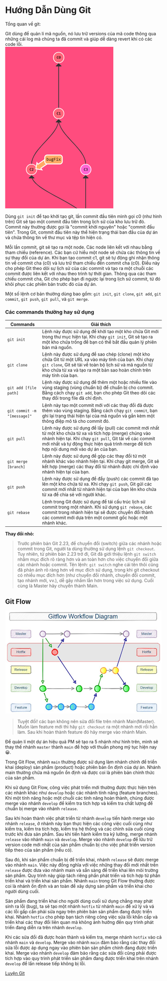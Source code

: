 # Hướng Dẫn Dùng Git

Tổng quan về git:  

Git dùng để quản lí mã nguồn, nó lưu trữ versions của mã code thông qua những cái log mà chúng ta đã commit và giúp dễ dàng revert khi có các code lỗi.  
![alt text](./img/git.png)  

Dùng `git init` để tạo khởi tạo git, lần commit đầu tiên mình gọi c0 (như hình trên) Git sẽ tạo một commit đầu tiên trong lịch sử của kho lưu trữ đó. Commit này thường được gọi là "commit khởi nguyên" hoặc "commit đầu tiên". Trong Git, commit đầu tiên này thể hiện trạng thái ban đầu của dự án và chứa thông tin về thư mục và tệp tin hiện có. 

Mỗi lần commit, git sẽ tạo ra một node. Các node liên kết với nhau bằng tham chiếu (reference). Các bạn cứ hiểu một node sẽ chứa các thông tin về sự thay đổi của dự án. Khi bạn tạo commit c1, git sẽ tự động ghi nhận thông tin về commit cha (c0) và lưu trữ tham chiếu đến commit cha (c0). Điều này cho phép Git theo dõi sự lịch sử của các commit và tạo ra một chuỗi các commit được liên kết với nhau theo trình tự thời gian. Thông qua các tham chiếu commit cha, Git cho phép bạn đi ngược lại trong lịch sử commit, từ đó khôi phục các phiên bản trước đó của dự án.  

Một số lệnh cơ bản thường dùng bao gồm: `git init`, `git clone`, `git add`, `git commit`, `git push`, `git pull`, và `git merge`. 

### Các commands thường hay sử dụng

| Commands | Giải thích |
| --- | --- |
| `git init` | Lệnh này được sử dụng để khởi tạo một kho chứa Git mới trong thư mục hiện tại. Khi chạy `git init`, Git sẽ tạo ra một kho chứa trống để bạn có thể bắt đầu quản lý phiên bản mã nguồn. |
| `git clone` | Lệnh này được sử dụng để sao chép (clone) một kho chứa Git từ một URL xa vào máy tính của bạn. Khi chạy `git clone`, Git sẽ tải về toàn bộ lịch sử và mã nguồn từ kho chứa từ xa và tạo ra một bản sao hoàn chỉnh trên máy tính của bạn. |
| `git add [file path]` | Lệnh này được sử dụng để thêm một hoặc nhiều file vào vùng staging (vùng chuẩn bị) để chuẩn bị cho commit. Bằng cách chạy `git add`, bạn cho phép Git theo dõi các thay đổi trong file đã chỉ định. |
| `git commit -m "[message]"` | Lệnh này tạo một commit mới với các thay đổi đã được thêm vào vùng staging. Bằng cách chạy `git commit`, bạn ghi lại trạng thái hiện tại của mã nguồn và gắn kèm một thông điệp mô tả cho commit đó. |
| `git pull` | Lệnh này được sử dụng để lấy (pull) các commit mới nhất từ một kho chứa từ xa và tích hợp (merge) chúng vào nhánh hiện tại. Khi chạy `git pull`, Git tải về các commit mới nhất và tự động thực hiện quá trình merge để tích hợp nội dung mới vào dự án của bạn. |
| `git merge [branch]` | Lệnh này được sử dụng để gộp các thay đổi từ một nhánh khác vào nhánh hiện tại. Khi chạy git merge, Git sẽ kết hợp (merge) các thay đổi từ nhánh được chỉ định vào nhánh hiện tại của bạn. |
| `git push` | Lệnh này được sử dụng để đẩy (push) các commit đã tạo lên một kho chứa từ xa. Khi chạy `git push`, Git gửi các commit mới nhất từ nhánh hiện tại của bạn lên kho chứa từ xa để chia sẻ với người khác. |
| `git rebase` | Lệnh trong Git được sử dụng để tái cấu trúc lịch sử commit trong một nhánh. Khi sử dụng `git rebase`, các commit trong nhánh hiện tại sẽ được chuyển đổi thành các commit mới dựa trên một commit gốc hoặc một nhánh khác. |

**Thay đổi nhỏ:** 
>Trước phiên bản Git 2.23, để chuyển đổi (switch) giữa các nhánh hoặc commit trong Git, người ta dùng thường sử dụng lệnh `git checkout`. Tuy nhiên, từ phiên bản 2.23 trở đi, Git đã giới thiệu lệnh `git switch` nhằm mục đích rõ ràng hơn và an toàn hơn cho việc chuyển đổi giữa các nhánh hoặc commit. Tên lệnh: `git switch` nghe cái tên thôi cũng đã phản ánh rõ ràng hơn về mục đích sử dụng, trong khi git checkout có nhiều mục đích hơn (như chuyển đổi nhánh, chuyển đổi commit, tạo nhánh mới, vv.), dễ gây nhầm lẫn hơn trong việc sử dụng. Cuối cùng là Master hãy chuyển thành Main.  

## Git Flow  
![alt text](./img/gitflow-hotfix-branch-diagram.jpg)  
> Tuyệt đối! các bạn không nên sửa đổi file trên nhánh Main(Master). Muốn làm feature mới thì hãy `git checkout` ra một nhánh mới rồi hẳn làm. Sau khi hoàn thành feature đó hãy merge vào nhánh Main.  
 
Để quản lí một dự án hiệu quả PM sẽ tạo ra 5 nhánh như hình trên, mình sẽ thay thế nhánh `master` thành `main` để hợp với thuần phong mỹ tục hiện nay &#x1F600;.  

Trong Git Flow, nhánh `main` thường được sử dụng làm nhánh chính để triển khai (deploy) sản phẩm (product) hoặc phiên bản ổn định của dự án. Nhánh main thường chứa mã nguồn ổn định và được coi là phiên bản chính thức của sản phẩm.  

Khi sử dụng Git Flow, công việc phát triển mới thường được thực hiện trên các nhánh khác như `develop` hoặc các nhánh tính năng (feature branches). Khi một tính năng hoặc một chuỗi các tính năng hoàn thành, chúng được merge vào nhánh `develop` để kiểm tra tích hợp và kiểm tra chất lượng để chuẩn bị merge vào nhánh `release`.  

Sau khi hoàn thành việc phát triển từ nhánh `develop` tiến hành merge vào nhánh `release`, ở nhánh này bạn thực hiện các công việc cuối cùng như kiểm tra, kiểm tra tích hợp, kiểm tra hệ thống và các chỉnh sửa cuối cùng trước khi đưa sản phẩm. Sau khi tiến hành kiểm tra kỹ lưỡng, merge nhánh `release` vào nhánh `main` và `develop`. Merge vào nhánh `develop` để lữu trữ version code mới nhất của sản phẩm chuẩn bị cho việc phát triển version tiếp theo của sản phẩm (nếu có).  

Sau đó, khi sản phẩm chuẩn bị để triển khai, nhánh `release` sẽ được merge vào nhánh `main`. Việc này đồng nghĩa với việc những thay đổi mới nhất trên `release` được đưa vào nhánh main và sẵn sàng để triển khai lên môi trường sản phẩm. Quy trình này giúp tách riêng phần phát triển và tích hợp từ phần triển khai và triển khai sản phẩm. Nhánh `main` trong Git Flow thường được coi là nhánh ổn định và an toàn để xây dựng sản phẩm và triển khai cho người dùng cuối.  

Sản phẩm đang triển khai cho người dùng cuối sử dụng chẳng may phát sinh ra lỗi (bug), ta sẽ tạo một nhánh `hotfix` từ nhánh `main` để xử lý và vá các lỗi gấp cần phải sửa ngay trên phiên bản sản phẩm đang được triển khai. Nhánh `hotfix` cho phép bạn tách riêng công việc sửa lỗi khẩn cấp và triển khai các thay đổi liên quan mà không ảnh hưởng đến quy trình phát triển đang diễn ra trên nhánh `develop`.  

Khi các sửa đổi đã được hoàn thành và kiểm tra, merge nhánh `hotfix` vào cả nhánh `main` và `develop`. Merge vào nhánh `main` đảm bảo rằng các thay đổi sửa lỗi được áp dụng ngay vào phiên bản sản phẩm chính đang được triển khai. Merge vào nhánh `develop` đảm bảo rằng các sửa đổi cũng phải được tích hợp vào quy trình phát triển sản phẩm đang được triển khai trên nhánh `develop` để lần release tiếp không bị lỗi.



[Luyện Git](https://learngitbranching.js.org/)